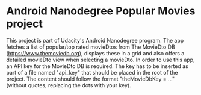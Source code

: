 # Android Nanodegree Popular Movies project

This project is part of Udacity's Android Nanodegree program. The app fetches a list of popular/top rated movieDtos from The MovieDto DB (https://www.themoviedb.org), displays these in a grid and also offers a detailed movieDto view when selecting a movieDto.
In order to use this app, an API key for the MovieDto DB is required. The key has to be inserted as part of a file named "api_key" that should be placed in the root of the project. The content should follow the format "theMovieDbKey = ..." (without quotes, replacing the dots with your key).